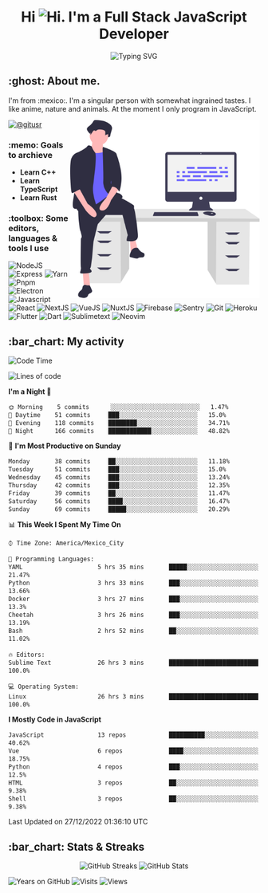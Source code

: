<h1 align="center">Hi <img src="https://emojis.slackmojis.com/emojis/images/1579216111/7550/pikachu_wave.gif?1579216111" alt="Hi" width="28" />. I'm a Full Stack JavaScript Developer</h1>
<p align="center">
  <img src="https://readme-typing-svg.herokuapp.com?color=0389FF&amp;center=true&amp;lines=I+%E2%9D%A4%EF%B8%8F+JavaScript;I+%E2%9D%A4%EF%B8%8F+Anime;I+%E2%9D%A4%EF%B8%8F+Nature" alt="Typing SVG" />
</p>

<h2>:ghost: About me.</h2>
<p>
  I'm from :mexico:. I'm a singular person with somewhat ingrained tastes. I like anime, nature and animals. At the moment I only program in JavaScript.
</p>

<img src="https://raw.githubusercontent.com/hypernova7/hypernova7/main/static/images/undraw_feeling_proud_qne1.svg" align="right" alt="Hero Image" width="380" />

<p>
  <a href="https://t.me/gitusr"><img src="https://genx.vercel.app/api/icon/telegram" alt="@gitusr" /></a>
</p>

<h3>:memo: Goals to archieve</h3>
<ul>
  <li><strong>Learn C++</strong></li>
  <li><strong>Learn TypeScript</strong></li>
  <li><strong>Learn Rust</strong></li>
</ul>

<h3>:toolbox: Some editors, languages & tools I use</h3>
<p>
  <img src="https://genx.vercel.app/api/icon/node.js" alt="NodeJS" />
  <img src="https://genx.vercel.app/api/icon/express" alt="Express" />
  <img src="https://genx.vercel.app/api/icon/yarn" alt="Yarn" />
  <img src="https://genx.vercel.app/api/icon/pnpm" alt="Pnpm" />
  <img src="https://genx.vercel.app/api/icon/electron" alt="Electron" />
  <img src="https://genx.vercel.app/api/icon/javascript" alt="Javascript" />
  <img src="https://genx.vercel.app/api/icon/react" alt="React" />
  <img src="https://genx.vercel.app/api/icon/next.js" alt="NextJS" />
  <img src="https://genx.vercel.app/api/icon/vue.js" alt="VueJS" />
  <img src="https://genx.vercel.app/api/icon/nuxt.js" alt="NuxtJS" />
  <img src="https://genx.vercel.app/api/icon/firebase" alt="Firebase" />
  <img src="https://genx.vercel.app/api/icon/sentry" alt="Sentry" />
  <img src="https://genx.vercel.app/api/icon/git" alt="Git" />
  <img src="https://genx.vercel.app/api/icon/heroku" alt="Heroku" />
  <img src="https://genx.vercel.app/api/icon/flutter" alt="Flutter" />
  <img src="https://genx.vercel.app/api/icon/dart" alt="Dart" />
  <img src="https://genx.vercel.app/api/icon/sublimetext" alt="Sublimetext" />
  <img src="https://genx.vercel.app/api/icon/neovim" alt="Neovim" />
</p>

<h2>:bar_chart: My activity</h2>

<!--START_SECTION:waka-->
![Code Time](http://img.shields.io/badge/Code%20Time-1%2C654%20hrs%2033%20mins-blue)

![Lines of code](https://img.shields.io/badge/From%20Hello%20World%20I%27ve%20Written-105%20Thousand%20lines%20of%20code-blue)

**I'm a Night 🦉** 

```text
🌞 Morning    5 commits      ░░░░░░░░░░░░░░░░░░░░░░░░░   1.47% 
🌆 Daytime    51 commits     ███░░░░░░░░░░░░░░░░░░░░░░   15.0% 
🌃 Evening    118 commits    ████████░░░░░░░░░░░░░░░░░   34.71% 
🌙 Night      166 commits    ████████████░░░░░░░░░░░░░   48.82%

```
📅 **I'm Most Productive on Sunday** 

```text
Monday       38 commits     ██░░░░░░░░░░░░░░░░░░░░░░░   11.18% 
Tuesday      51 commits     ███░░░░░░░░░░░░░░░░░░░░░░   15.0% 
Wednesday    45 commits     ███░░░░░░░░░░░░░░░░░░░░░░   13.24% 
Thursday     42 commits     ███░░░░░░░░░░░░░░░░░░░░░░   12.35% 
Friday       39 commits     ██░░░░░░░░░░░░░░░░░░░░░░░   11.47% 
Saturday     56 commits     ████░░░░░░░░░░░░░░░░░░░░░   16.47% 
Sunday       69 commits     █████░░░░░░░░░░░░░░░░░░░░   20.29%

```


📊 **This Week I Spent My Time On** 

```text
⌚︎ Time Zone: America/Mexico_City

💬 Programming Languages: 
YAML                     5 hrs 35 mins       █████░░░░░░░░░░░░░░░░░░░░   21.47% 
Python                   3 hrs 33 mins       ███░░░░░░░░░░░░░░░░░░░░░░   13.66% 
Docker                   3 hrs 27 mins       ███░░░░░░░░░░░░░░░░░░░░░░   13.3% 
Cheetah                  3 hrs 26 mins       ███░░░░░░░░░░░░░░░░░░░░░░   13.19% 
Bash                     2 hrs 52 mins       ██░░░░░░░░░░░░░░░░░░░░░░░   11.02%

🔥 Editors: 
Sublime Text             26 hrs 3 mins       █████████████████████████   100.0%

💻 Operating System: 
Linux                    26 hrs 3 mins       █████████████████████████   100.0%

```

**I Mostly Code in JavaScript** 

```text
JavaScript               13 repos            ██████████░░░░░░░░░░░░░░░   40.62% 
Vue                      6 repos             ████░░░░░░░░░░░░░░░░░░░░░   18.75% 
Python                   4 repos             ███░░░░░░░░░░░░░░░░░░░░░░   12.5% 
HTML                     3 repos             ██░░░░░░░░░░░░░░░░░░░░░░░   9.38% 
Shell                    3 repos             ██░░░░░░░░░░░░░░░░░░░░░░░   9.38%

```



 Last Updated on 27/12/2022 01:36:10 UTC
<!--END_SECTION:waka-->

<h2>:bar_chart: Stats & Streaks</h2>
<p align="center">
  <img src="https://github-readme-streak-stats.herokuapp.com/?user=hypernova7&amp;theme=nord" alt="GitHub Streaks" width="49%" />
  <img src="https://gitcard.vercel.app/api?username=hypernova7&amp;show_icons=true&amp;theme=nord" alt="GitHub Stats" width="49%" />
</p>

<p align="left">
  <img src="https://badges.pufler.dev/years/hypernova7?style=for-the-badge&amp;color=0389ff&amp;labelColor=334455&amp;logo=github" alt="Years on GitHub" />
  <img src="https://badges.pufler.dev/visits/hypernova7/hypernova7?style=for-the-badge&amp;color=0389ff&amp;labelColor=334455&amp;logo=github" alt="Visits" />
  <img src="https://genx.vercel.app/api/views/hypernova7" alt="Views" />
</p>
